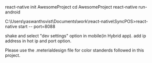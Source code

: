 react-native init AwesomeProject
cd AwesomeProject
react-native run-android


C:\Users\yaswanthsvist\Documents\work\react-native\SyncPOS>react-native start --
port=8088

shake and select "dev settings" option in mobile(in Hybrid app).
add ip address in hot ip and port option.

Please use the .meterialdesign file for color standerds followed in this project.
